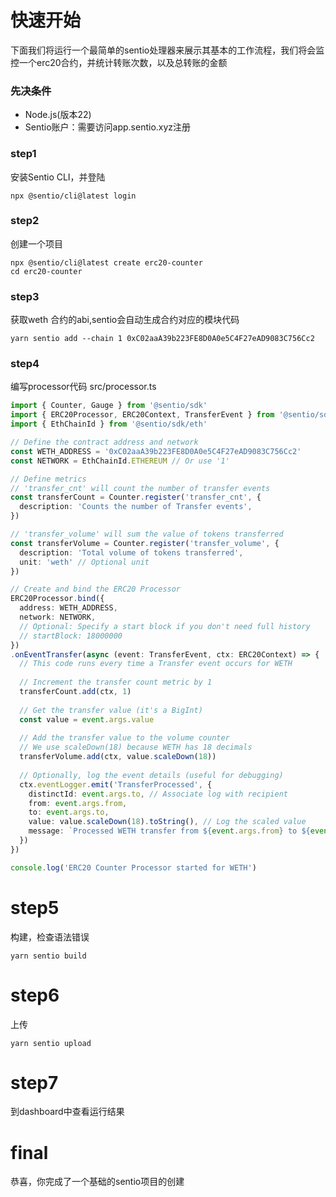 # 快速开始
下面我们将运行一个最简单的sentio处理器来展示其基本的工作流程，我们将会监控一个erc20合约，并统计转账次数，以及总转账的金额

### 先决条件
- Node.js(版本22)
- Sentio账户：需要访问app.sentio.xyz注册
### step1
安装Sentio CLI，并登陆

```
npx @sentio/cli@latest login
```

### step2
创建一个项目
```
npx @sentio/cli@latest create erc20-counter
cd erc20-counter
```

### step3
获取weth 合约的abi,sentio会自动生成合约对应的模块代码
```
yarn sentio add --chain 1 0xC02aaA39b223FE8D0A0e5C4F27eAD9083C756Cc2
```

### step4
编写processor代码
src/processor.ts
```typescript
import { Counter, Gauge } from '@sentio/sdk'
import { ERC20Processor, ERC20Context, TransferEvent } from '@sentio/sdk/eth/builtin/erc20'
import { EthChainId } from '@sentio/sdk/eth'

// Define the contract address and network
const WETH_ADDRESS = '0xC02aaA39b223FE8D0A0e5C4F27eAD9083C756Cc2'
const NETWORK = EthChainId.ETHEREUM // Or use '1'

// Define metrics
// 'transfer_cnt' will count the number of transfer events
const transferCount = Counter.register('transfer_cnt', {
  description: 'Counts the number of Transfer events',
})

// 'transfer_volume' will sum the value of tokens transferred
const transferVolume = Counter.register('transfer_volume', {
  description: 'Total volume of tokens transferred',
  unit: 'weth' // Optional unit
})

// Create and bind the ERC20 Processor
ERC20Processor.bind({ 
  address: WETH_ADDRESS, 
  network: NETWORK,
  // Optional: Specify a start block if you don't need full history
  // startBlock: 18000000 
})
.onEventTransfer(async (event: TransferEvent, ctx: ERC20Context) => {
  // This code runs every time a Transfer event occurs for WETH
  
  // Increment the transfer count metric by 1
  transferCount.add(ctx, 1)
  
  // Get the transfer value (it's a BigInt)
  const value = event.args.value
  
  // Add the transfer value to the volume counter
  // We use scaleDown(18) because WETH has 18 decimals
  transferVolume.add(ctx, value.scaleDown(18))
  
  // Optionally, log the event details (useful for debugging)
  ctx.eventLogger.emit('TransferProcessed', {
    distinctId: event.args.to, // Associate log with recipient
    from: event.args.from,
    to: event.args.to,
    value: value.scaleDown(18).toString(), // Log the scaled value
    message: `Processed WETH transfer from ${event.args.from} to ${event.args.to}`
  })
})

console.log('ERC20 Counter Processor started for WETH')

```

# step5
构建，检查语法错误
```
yarn sentio build
```
# step6
上传
```
yarn sentio upload
```
# step7
到dashboard中查看运行结果

# final
恭喜，你完成了一个基础的sentio项目的创建
